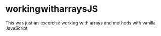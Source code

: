 # workingwitharraysJS
This was just an excercise working with arrays and methods with vanilla JavaScript
